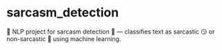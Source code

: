 # sarcasm_detection
🤖 NLP project for sarcasm detection 📰 — classifies text as sarcastic 😏 or non-sarcastic 🙂 using machine learning.
